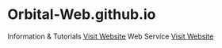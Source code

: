 # Orbital-Web.github.io
Information & Tutorials
[Visit Website](https://orbital-web.github.io/Home.html)
Web Service
[Visit Website](https://orbital-web.github.io/FindInterest/Home.html)
